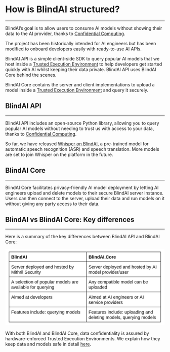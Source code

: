 # How is BlindAI structured?
________________

BlindAI’s goal is to allow users to consume AI models without showing their data to the AI provider, thanks to [Confidential Computing](confidential_computing.md).

The project has been historically intended for AI engineers but has been modified to onboard developers easily with ready-to-use AI APIs.

BlindAI API is a simple client-side SDK to query popular AI models that we host inside a [Trusted Execution Environment](confidential_computing.md) to help developers get started quickly with AI whilst keeping their data private. BlindAI API uses BlindAI Core behind the scenes.

BlindAI Core contains the server and client implementations to upload a model inside a [Trusted Execution Environment](confidential_computing.md) and query it securely.

## BlindAI API
__________________________

BlindAI API includes an open-source Python library, allowing you to query popular AI models without needing to trust us with access to your data, thanks to [Confidential Computing](confidential_computing.md). 

So far, we have released [Whisper on BlindAI](quick_tour.ipynb), a pre-trained model for automatic speech recognition (ASR) and speech translation. More models are set to join Whisper on the platform in the future.

## BlindAI Core
________________________________

BlindAI Core facilitates privacy-friendly AI model deployment by letting AI engineers upload and delete models to their secure BlindAI server instance. Users can then connect to the server, upload their data and run models on it without giving any party access to their data.


## BlindAI vs BlindAI Core: Key differences
__________________________________________________________

Here is a summary of the key differences between BlindAI API and BlindAI Core:

![BlindAI API vs Core](../../assets/blindai_core_table.png)

With both BlindAI and BlindAI Core, data confidentiality is assured by hardware-enforced Trusted Execution Environments. We explain how they keep data and models safe in detail [here](confidential_computing.md).
